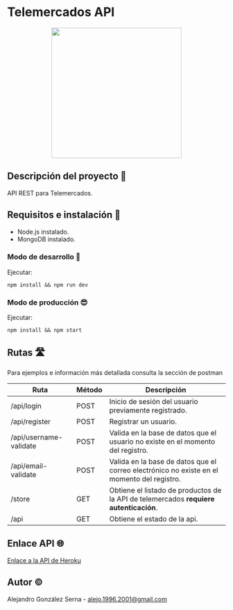 # Telemercados API

<p align="center">
  <img src="https://pbs.twimg.com/profile_images/486248529451421696/WOkdmmVi_400x400.png" | width=300 />
</p>

## Descripción del proyecto :page_facing_up:

API REST para Telemercados.

## Requisitos e instalación :memo:

- Node.js instalado.
- MongoDB instalado.

### Modo de desarrollo :construction_worker:

Ejecutar:

```
npm install && npm run dev
```

### Modo de producción :sunglasses:

Ejecutar:
```
npm install && npm start
```

## Rutas :motorway:

Para ejemplos e información más detallada consulta la sección de postman

| **Ruta** | **Método** | **Descripción** |
| ---------------- | --------------- | --------------- |
| /api/login | POST | Inicio de sesión del usuario previamente registrado.
/api/register | POST | Registrar un usuario.
/api/username-validate | POST | Valida en la base de datos que el usuario no existe en el momento del registro.
/api/email-validate | POST | Valida en la base de datos que el correo electrónico no existe en el momento del registro.
| /store | GET | Obtiene el listado de productos de la API de telemercados **requiere autenticación**.
| /api | GET | Obtiene el estado de la api.

## Enlace API :globe_with_meridians:

[Enlace a la API de Heroku](https://telemercados-api.herokuapp.com/api)

## Autor :copyright:

Alejandro González Serna - alejo.1996.2001@gmail.com